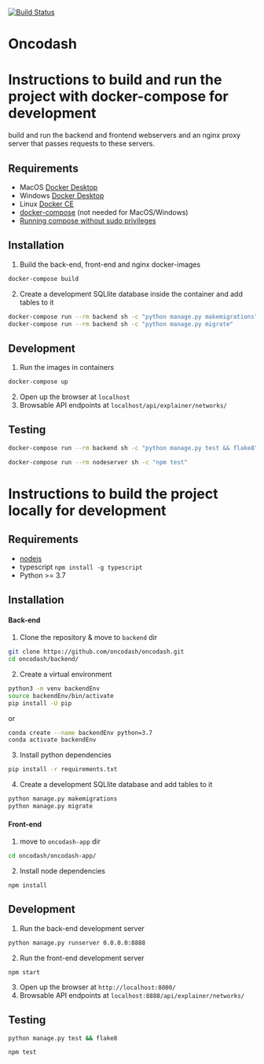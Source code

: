 <a  href="https://oncodash.github.io/oncodash/"><img  src="https://github.com/oncodash/oncodash/actions/workflows/build-docs.yml/badge.svg"  alt="Build Status"/></a></td>

# Oncodash

# Instructions to build and run the project with docker-compose for development

build and run the backend and frontend webservers and an nginx proxy server that passes requests to these servers.

##  Requirements

- MacOS [Docker Desktop](https://docs.docker.com/desktop/mac/install/)
- Windows [Docker Desktop](https://docs.docker.com/desktop/windows/install/)
- Linux [Docker CE](https://docs.docker.com/engine/install/)
- [docker-compose](https://docs.docker.com/compose/install/) (not needed for MacOS/Windows)
- [Running compose without sudo privileges](https://docs.docker.com/engine/install/linux-postinstall/)

## Installation

1. Build the back-end, front-end and nginx docker-images
```sh
docker-compose build
```
2. Create a development SQLlite database inside the container and add tables to it
```sh
docker-compose run --rm backend sh -c "python manage.py makemigrations"
docker-compose run --rm backend sh -c "python manage.py migrate"
```

## Development

1. Run the images in containers
```sh
docker-compose up
``` 
2. Open up the browser at `localhost`
3. Browsable API endpoints at `localhost/api/explainer/networks/`
  
## Testing
  
```sh
docker-compose run --rm backend sh -c "python manage.py test && flake8"
```
```sh
docker-compose run --rm nodeserver sh -c "npm test"
```


# Instructions to build the project locally for development

## Requirements
- [nodejs](https://nodejs.org/en/download/)
- typescript `npm install -g typescript`
- Python >= 3.7

## Installation

#### Back-end
1. Clone the repository & move to `backend` dir

```sh
git clone https://github.com/oncodash/oncodash.git
cd oncodash/backend/
```

2. Create a virtual environment

```sh
python3 -m venv backendEnv
source backendEnv/bin/activate
pip install -U pip
```

or

```sh
conda create --name backendEnv python=3.7
conda activate backendEnv
```

3. Install python dependencies
```sh
pip install -r requirements.txt
```

4. Create a development SQLlite database and add tables to it
```sh
python manage.py makemigrations
python manage.py migrate
```

#### Front-end
1. move to `oncodash-app` dir
```sh
cd oncodash/oncodash-app/
```

2. Install node dependencies
```
npm install
```

## Development
1. Run the back-end development server
```sh
python manage.py runserver 0.0.0.0:8888
```

2. Run the front-end development server
```
npm start
```
3. Open up the browser at `http://localhost:8000/`
4. Browsable API endpoints at `localhost:8888/api/explainer/networks/`

## Testing
```sh
python manage.py test && flake8
```
```sh
npm test
```
